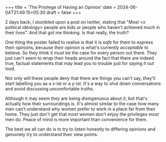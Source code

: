 +++
title = 'The Privilege of Having an Opinion'
date = 2024-06-04T21:49:15+05:30
draft = false
+++

2 days back, I stumbled upon a post on twitter, stating that "Most \<x political ideology> people are kids or people who haven't achieved much in their lives". And that got me thinking. Is that really, the truth?

One thing the poster failed to realise is that it is *safe* for them to express their opinions, because their opinion is what's currently *acceptable* to believe. So they think it must be the case for every person out there. They just can't seem to wrap their heads around the fact that there are indeed true, factual statements that may lead you to trouble just for saying it out loud.

Not only will these people deny that there are things you can't say, they'll start labelling you as a x-ist or a y-ist. It's a way to shut down conversations and avoid discussing uncomfortable truths.

Although it may seem they are being disingenuous about it, but that's actually how their surroundings is. It's almost similar to the case how many men can't understand why women prefer to work in a place far from their home. They just don't get that most women don't enjoy the privileges most men do. Peace of mind is more important than convenience for them.

The best we all can do is to try to listen honestly to differing opinions and genuinely try to understand their view points.